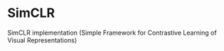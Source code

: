 # SimCLR
SimCLR implementation (Simple Framework for Contrastive Learning of Visual Representations)
